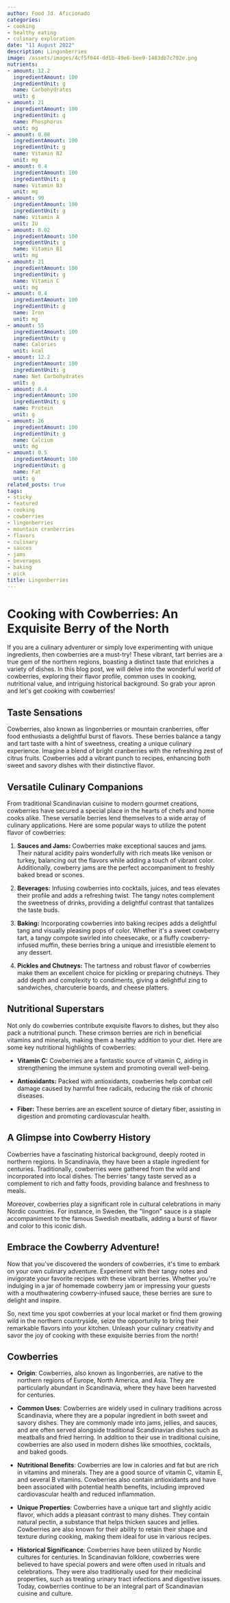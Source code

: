 ```yaml
---
author: Food Jd. Aficionado
categories:
- cooking
- healthy eating
- culinary exploration
date: "11 August 2022"
description: Lingonberries
image: /assets/images/4cf5f044-dd1b-49e6-bee9-1483db7c702e.png
nutrients:
- amount: 12.2
  ingredientAmount: 100
  ingredientUnit: g
  name: Carbohydrates
  unit: g
- amount: 21
  ingredientAmount: 100
  ingredientUnit: g
  name: Phosphorus
  unit: mg
- amount: 0.08
  ingredientAmount: 100
  ingredientUnit: g
  name: Vitamin B2
  unit: mg
- amount: 0.4
  ingredientAmount: 100
  ingredientUnit: g
  name: Vitamin B3
  unit: mg
- amount: 90
  ingredientAmount: 100
  ingredientUnit: g
  name: Vitamin A
  unit: IU
- amount: 0.02
  ingredientAmount: 100
  ingredientUnit: g
  name: Vitamin B1
  unit: mg
- amount: 21
  ingredientAmount: 100
  ingredientUnit: g
  name: Vitamin C
  unit: mg
- amount: 0.4
  ingredientAmount: 100
  ingredientUnit: g
  name: Iron
  unit: mg
- amount: 55
  ingredientAmount: 100
  ingredientUnit: g
  name: Calories
  unit: kcal
- amount: 12.2
  ingredientAmount: 100
  ingredientUnit: g
  name: Net Carbohydrates
  unit: g
- amount: 0.4
  ingredientAmount: 100
  ingredientUnit: g
  name: Protein
  unit: g
- amount: 26
  ingredientAmount: 100
  ingredientUnit: g
  name: Calcium
  unit: mg
- amount: 0.5
  ingredientAmount: 100
  ingredientUnit: g
  name: Fat
  unit: g
related_posts: true
tags:
- sticky
- featured
- cooking
- cowberries
- lingonberries
- mountain cranberries
- flavors
- culinary
- sauces
- jams
- beverages
- baking
- pick
title: Lingonberries
---
```

# Cooking with Cowberries: An Exquisite Berry of the North



If you are a culinary adventurer or simply love experimenting with unique ingredients, then cowberries are a must-try! These vibrant, tart berries are a true gem of the northern regions, boasting a distinct taste that enriches a variety of dishes. In this blog post, we will delve into the wonderful world of cowberries, exploring their flavor profile, common uses in cooking, nutritional value, and intriguing historical background. So grab your apron and let's get cooking with cowberries!

## Taste Sensations

Cowberries, also known as lingonberries or mountain cranberries, offer food enthusiasts a delightful burst of flavors. These berries balance a tangy and tart taste with a hint of sweetness, creating a unique culinary experience. Imagine a blend of bright cranberries with the refreshing zest of citrus fruits. Cowberries add a vibrant punch to recipes, enhancing both sweet and savory dishes with their distinctive flavor.

## Versatile Culinary Companions

From traditional Scandinavian cuisine to modern gourmet creations, cowberries have secured a special place in the hearts of chefs and home cooks alike. These versatile berries lend themselves to a wide array of culinary applications. Here are some popular ways to utilize the potent flavor of cowberries:

1. **Sauces and Jams:** Cowberries make exceptional sauces and jams. Their natural acidity pairs wonderfully with rich meats like venison or turkey, balancing out the flavors while adding a touch of vibrant color. Additionally, cowberry jams are the perfect accompaniment to freshly baked bread or scones.

2. **Beverages:** Infusing cowberries into cocktails, juices, and teas elevates their profile and adds a refreshing twist. The tangy notes complement the sweetness of drinks, providing a delightful contrast that tantalizes the taste buds.

3. **Baking:** Incorporating cowberries into baking recipes adds a delightful tang and visually pleasing pops of color. Whether it's a sweet cowberry tart, a tangy compote swirled into cheesecake, or a fluffy cowberry-infused muffin, these berries bring a unique and irresistible element to any dessert.

4. **Pickles and Chutneys:** The tartness and robust flavor of cowberries make them an excellent choice for pickling or preparing chutneys. They add depth and complexity to condiments, giving a delightful zing to sandwiches, charcuterie boards, and cheese platters.

## Nutritional Superstars

Not only do cowberries contribute exquisite flavors to dishes, but they also pack a nutritional punch. These crimson berries are rich in beneficial vitamins and minerals, making them a healthy addition to your diet. Here are some key nutritional highlights of cowberries:

- **Vitamin C:** Cowberries are a fantastic source of vitamin C, aiding in strengthening the immune system and promoting overall well-being.

- **Antioxidants:** Packed with antioxidants, cowberries help combat cell damage caused by harmful free radicals, reducing the risk of chronic diseases.

- **Fiber:** These berries are an excellent source of dietary fiber, assisting in digestion and promoting cardiovascular health.

## A Glimpse into Cowberry History

Cowberries have a fascinating historical background, deeply rooted in northern regions. In Scandinavia, they have been a staple ingredient for centuries. Traditionally, cowberries were gathered from the wild and incorporated into local dishes. The berries' tangy taste served as a complement to rich and fatty foods, providing balance and freshness to meals.

Moreover, cowberries play a significant role in cultural celebrations in many Nordic countries. For instance, in Sweden, the "lingon" sauce is a staple accompaniment to the famous Swedish meatballs, adding a burst of flavor and color to this iconic dish.

## Embrace the Cowberry Adventure!

Now that you've discovered the wonders of cowberries, it's time to embark on your own culinary adventure. Experiment with their tangy notes and invigorate your favorite recipes with these vibrant berries. Whether you're indulging in a jar of homemade cowberry jam or impressing your guests with a mouthwatering cowberry-infused sauce, these berries are sure to delight and inspire.

So, next time you spot cowberries at your local market or find them growing wild in the northern countryside, seize the opportunity to bring their remarkable flavors into your kitchen. Unleash your culinary creativity and savor the joy of cooking with these exquisite berries from the north!

## Cowberries

- **Origin**: Cowberries, also known as lingonberries, are native to the northern regions of Europe, North America, and Asia. They are particularly abundant in Scandinavia, where they have been harvested for centuries.

- **Common Uses**: Cowberries are widely used in culinary traditions across Scandinavia, where they are a popular ingredient in both sweet and savory dishes. They are commonly made into jams, jellies, and sauces, and are often served alongside traditional Scandinavian dishes such as meatballs and fried herring. In addition to their use in traditional cuisine, cowberries are also used in modern dishes like smoothies, cocktails, and baked goods.

- **Nutritional Benefits**: Cowberries are low in calories and fat but are rich in vitamins and minerals. They are a good source of vitamin C, vitamin E, and several B vitamins. Cowberries also contain antioxidants and have been associated with potential health benefits, including improved cardiovascular health and reduced inflammation.

- **Unique Properties**: Cowberries have a unique tart and slightly acidic flavor, which adds a pleasant contrast to many dishes. They contain natural pectin, a substance that helps thicken sauces and jellies. Cowberries are also known for their ability to retain their shape and texture during cooking, making them ideal for use in various recipes.

- **Historical Significance**: Cowberries have been utilized by Nordic cultures for centuries. In Scandinavian folklore, cowberries were believed to have special powers and were often used in rituals and celebrations. They were also traditionally used for their medicinal properties, such as treating urinary tract infections and digestive issues. Today, cowberries continue to be an integral part of Scandinavian cuisine and culture.
